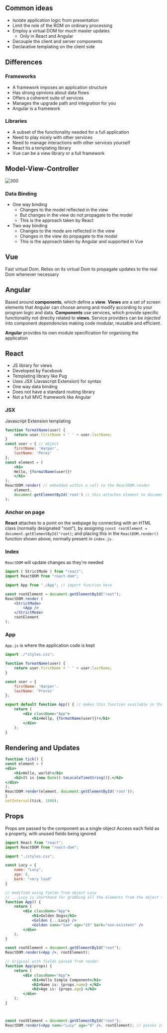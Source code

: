 
## Common ideas
- Isolate application logic from presentation
- Limit the role of the ROM on ordinary processing
- Employ a virtual DOM for *much* master updates
	- Only in React and Angular
- Decouple the client and server components
- Declarative templating on the client side
## Differences
### Frameworks
- A framework imposes an application structure
- Has strong opinions about data flows
- Offers a coherent suite of services
- Manages the upgrade path and integration for you
- Angular is a framework

### Libraries
- A subset of the functionality needed for a full application
- Need to play nicely with other services
- Need to manage interactions with other services yourself
- React tis a templating library
- Vue can be a view library or a full framework

## Model-View-Controller
![300](Pasted%20image%2020240308191138.png)

### Data Binding
- One way binding
	- Changes to the model reflected in the view
	- But changes in the view do not propagate to the model
	- This is the approach taken by React
- Two way binding
	- Changes to the mode are reflected in the view
	- Changes in the view do propagate to the model
	- This is the approach taken by Angular and supported in Vue

## Vue
Fast virtual Dom.
Relies on its virtual Dom to propagate updates to the real Dom whenever necessary


## Angular
Based around **components**, which define a **view**. **Views** are a set of screen elements that Angular can choose among and modify according to your program logic and data.
**Components** use services, which provide specific functionality not directly related to **views**. Service providers can be *injected* into component *dependencies* making code modular, reusable and efficient.

**Angular** provides its own module specification for organising the application


## React
 - JS library for views
 - Developed by Facebook
 - Templating library like Pug
 - Uses JSX (Javascript Extension) for syntax
 - One way data binding
 - Does not have a standard routing library
 - Not a full MVC framework like Angular

### JSX
Javascript Extension templating

```jsx
function formatName(user) {
	return user.firstName + ' ' + user.lastName;
}
const user = { // object
	firstName: 'Harper',
	lastName: 'Perez'
};
const element = (
	<h1>
	Hello, {formatName(user)}!
	</h1>
);
ReactDOM.render( // embedded within a call to the ReactDOM.render
	element, 
	document.getElementById('root') // this attaches element to document
);
```

### Anchor on page
**React** attaches to a point on the webpage by connecting with an HTML class (normally designated "root"), by assigning `const rootElement = document.getElementById("root)`;
and placing this in the `ReactDOM.render()` function shown above, normally present in `index.js`. 

### Index
`ReactDOM` will update changes as they're needed 

```jsx
import ( StrictMode ) from "react";
import ReactDOM from "react-dom";

import App from "./App"; // import function here

const rootElement = document.getElementById("root");
ReactDOM.render (
	<StrictMode>
		<App />
	</StrictMode>
	rootElement
);
```

### App 
`App.js` is where the application code is kept

```jsx
import ./"styles.css";

function formatName(user) {
	return user.firstName + ' ' + user.lastName;
}

const user = {
	firstName: 'Harper'.
	lastName: 'Prerez'
};

export default function App() { // makes this function available in the other file
	return (
		<div className="App">
			<h1>Hellp, {formatName(user)}!</h1>
		</div>
	);
}
```


## Rendering and Updates

```jsx
function tick() {
const element = (
<div>
	<h1>Hello, world!</h1>
	<h2>It is {new Date().toLocaleTimeString()}.</h2>
</div>
);
ReactDOM.render(element, document.getElementById('root'));
}
setInterval(tick, 1000);
```

## Props
Props are passed to the component as a single object
Access each field as a property, with unused fields being ignored
```jsx
import React from "react";
import ReactDOM from "react-dom";

import "./styles.css";

const Lucy = {
	name: "Lucy",
	age: 8, 
	bark: "very loud"
}

// modified using fields from object Lucy
// ...Lucy is shorthand for grabbing all the elements from the object to expand and match it 1x1 with the new one
function App() {
	return (
		<div className="App">
			<h1>Golden Dogs</h1>
			<Golden {...Lucy} /> 
			<Golden name="Sam" age="15" bark="non-existent" />
		</div>
	);
}

const rootElement = document.getElementById("root");
ReactDOM.render(<App />, rootElement);

// original with fields passed from render
function App(props) {
	return (
		<div className="App">
			<h1>Hello Simple Component</h1>
			<h2>Name is: {props.name} </h2>
			<h2>Age is: {props.age} </h2>
		</div>
	);
}



const rootElement = document.getElementById("root");
ReactDOM.render(<App name="Lucy" age="8" />, rootElement); // passes info to props

```

 
